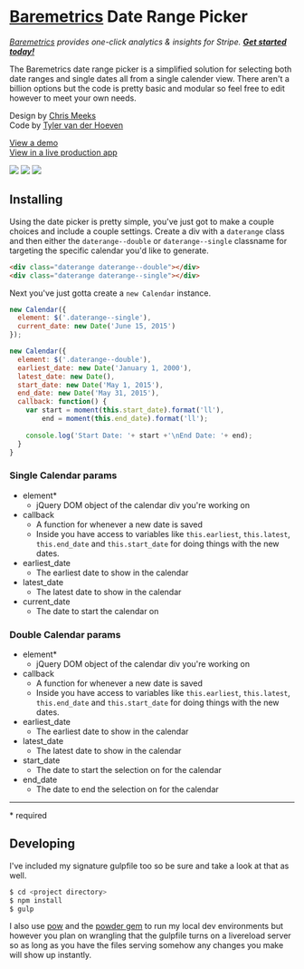 # [Baremetrics](https://baremetrics.com/) Date Range Picker
_[Baremetrics](https://baremetrics.com) provides one-click analytics & insights for Stripe. **[Get started today!](https://baremetrics.com)**_

The Baremetrics date range picker is a simplified solution for selecting both date ranges and single dates all from a single calender view. There aren't a billion options but the code is pretty basic and modular so feel free to edit however to meet your own needs.

Design by [Chris Meeks](https://dribbble.com/ChrisMeeks)  
Code by [Tyler van der Hoeven](https://github.com/tyvdh)

[View a demo](http://baremetrics.github.io/calendar/)  
[View in a live production app](https://demo.baremetrics.com/)

![](http://tyler.link/bqs5/Screen%20Shot%202015-07-02%20at%201.29.07%20PM.png)
![](http://tyler.link/br0F/Screen%20Shot%202015-07-02%20at%201.29.28%20PM.png)
![](http://tyler.link/bqV5/Screen%20Shot%202015-07-02%20at%201.32.15%20PM.png)

## Installing

Using the date picker is pretty simple, you've just got to make a couple choices and include a couple settings.
Create a div with a `daterange` class and then either the `daterange--double` or `daterange--single` classname for targeting the specific calendar you'd like to generate.

```html
<div class="daterange daterange--double"></div>
<div class="daterange daterange--single"></div>
```

Next you've just gotta create a `new Calendar` instance.

```js
new Calendar({
  element: $('.daterange--single'),
  current_date: new Date('June 15, 2015')
});

new Calendar({
  element: $('.daterange--double'),
  earliest_date: new Date('January 1, 2000'),
  latest_date: new Date(),
  start_date: new Date('May 1, 2015'),
  end_date: new Date('May 31, 2015'),
  callback: function() {
    var start = moment(this.start_date).format('ll'),
        end = moment(this.end_date).format('ll');
    
    console.log('Start Date: '+ start +'\nEnd Date: '+ end);
  }
}
```

### Single Calendar params
- element\*
  - jQuery DOM object of the calendar div you're working on
- callback
  - A function for whenever a new date is saved
  - Inside you have access to variables like `this.earliest`, `this.latest`, `this.end_date` and `this.start_date` for doing things with the new dates.
- earliest_date
  - The earliest date to show in the calendar
- latest_date
  - The latest date to show in the calendar
- current_date
  - The date to start the calendar on

### Double Calendar params
- element\*
  - jQuery DOM object of the calendar div you're working on
- callback
  - A function for whenever a new date is saved
  - Inside you have access to variables like `this.earliest`, `this.latest`, `this.end_date` and `this.start_date` for doing things with the new dates.
- earliest_date
  - The earliest date to show in the calendar
- latest_date
  - The latest date to show in the calendar
- start_date
  - The date to start the selection on for the calendar
- end_date
  - The date to end the selection on for the calendar

---
\* required

## Developing

I've included my signature gulpfile too so be sure and take a look at that as well.

```bash
$ cd <project directory>
$ npm install
$ gulp
```

I also use [pow](http://pow.cx/) and the [powder gem](https://github.com/Rodreegez/powder) to run my local dev environments but however you plan on wrangling that the gulpfile turns on a livereload server so as long as you have the files serving somehow any changes you make will show up instantly.
